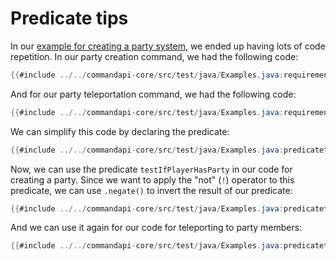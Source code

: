 # Predicate tips

In our [example for creating a party system](./requirements.md#example---a-party-creation-and-teleportation-system), we ended up having lots of code repetition. In our party creation command, we had the following code:

```java
{{#include ../../commandapi-core/src/test/java/Examples.java:requirements2}}
```

And for our party teleportation command, we had the following code:

```java
{{#include ../../commandapi-core/src/test/java/Examples.java:requirementstp}}
```

We can simplify this code by declaring the predicate:

```java
{{#include ../../commandapi-core/src/test/java/Examples.java:predicatetips}}
```

Now, we can use the predicate `testIfPlayerHasParty` in our code for creating a party. Since we want to apply the "not" (`!`) operator to this predicate, we can use `.negate()` to invert the result of our predicate:

```java
{{#include ../../commandapi-core/src/test/java/Examples.java:predicatetips2}}
```

And we can use it again for our code for teleporting to party members:

```java
{{#include ../../commandapi-core/src/test/java/Examples.java:predicatetips3}}
```

